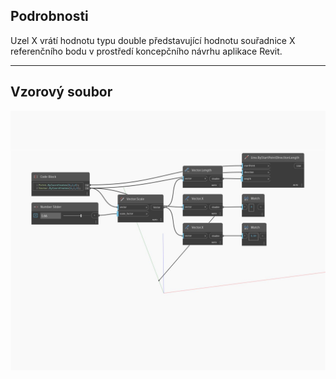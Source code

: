 ## Podrobnosti
Uzel X vrátí hodnotu typu double představující hodnotu souřadnice X referenčního bodu v prostředí koncepčního návrhu aplikace Revit.
___
## Vzorový soubor

![X](./Autodesk.DesignScript.Geometry.Vector.X_img.jpg)


